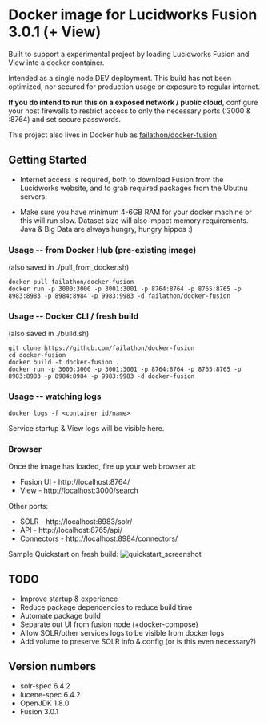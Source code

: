 # Docker image for Lucidworks Fusion 3.0.1 (+ View)

Built to support a experimental project by loading Lucidworks Fusion and View into a docker container.

Intended as a single node DEV deployment.  This build has not been optimized, nor secured for production usage or exposure to regular internet.  

**If you do intend to run this on a exposed network / public cloud**, configure your host firewalls to restrict access to only the necessary ports (:3000 & :8764) and set secure passwords.

This project also lives in Docker hub as [failathon/docker-fusion](https://registry.hub.docker.com/u/failathon/docker-fusion/)

## Getting Started

* Internet access is required, both to download Fusion from the Lucidworks website, and to grab required packages from the Ubutnu servers.

* Make sure you have minimum 4-6GB RAM for your docker machine or this will run slow.  Dataset size will also impact memory requirements.  Java & Big Data are always hungry, hungry hippos :)

### Usage -- from Docker Hub (pre-existing image)

(also saved in ./pull_from_docker.sh)

```
docker pull failathon/docker-fusion
docker run -p 3000:3000 -p 3001:3001 -p 8764:8764 -p 8765:8765 -p 8983:8983 -p 8984:8984 -p 9983:9983 -d failathon/docker-fusion
```

### Usage -- Docker CLI / fresh build

(also saved in ./build.sh)

```
git clone https://github.com/failathon/docker-fusion
cd docker-fusion
docker build -t docker-fusion .
docker run -p 3000:3000 -p 3001:3001 -p 8764:8764 -p 8765:8765 -p 8983:8983 -p 8984:8984 -p 9983:9983 -d docker-fusion
```

### Usage -- watching logs

```
docker logs -f <container id/name>
```

Service startup & View logs will be visible here.

### Browser

Once the image has loaded, fire up your web browser at:
* Fusion UI - http://localhost:8764/
* View - http://localhost:3000/search

Other ports:
* SOLR - http://localhost:8983/solr/
* API - http://localhost:8765/api/
* Connectors - http://localhost:8984/connectors/

Sample Quickstart on fresh build:
![quickstart_screenshot](https://raw.githubusercontent.com/failathon/docker-fusion/master/quickstart.png)

## TODO

* Improve startup & experience
* Reduce package dependencies to reduce build time
* Automate package build
* Separate out UI from fusion node (+docker-compose)
* Allow SOLR/other services logs to be visible from docker logs
* Add volume to preserve SOLR info & config (or is this even necessary?)

## Version numbers

* solr-spec 6.4.2
* lucene-spec 6.4.2
* OpenJDK 1.8.0
* Fusion 3.0.1
